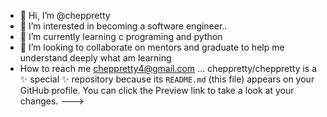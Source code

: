 - 👋 Hi, I’m @cheppretty
- 👀 I’m interested in becoming a software engineer..
- 🌱 I’m currently learning  c programing and python
- 💞️ I’m looking to collaborate on mentors and graduate to help me understand deeply what am learning
- How to reach me  cheppretty4@gmail.com ...
cheppretty/cheppretty is a ✨ special ✨ repository because its `README.md` (this file) appears on your GitHub profile.
You can click the Preview link to take a look at your changes.
--->
